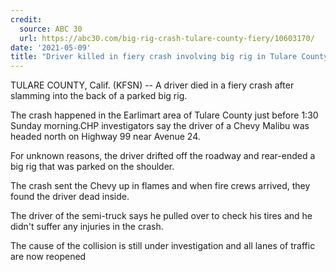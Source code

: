 ```yaml
---
credit:
  source: ABC 30
  url: https://abc30.com/big-rig-crash-tulare-county-fiery/10603170/
date: '2021-05-09'
title: "Driver killed in fiery crash involving big rig in Tulare County, CHP says"
---
```

TULARE COUNTY, Calif. (KFSN) -- A driver died in a fiery crash after slamming into the back of a parked big rig.

The crash happened in the Earlimart area of Tulare County just before 1:30 Sunday morning.CHP investigators say the driver of a Chevy Malibu was headed north on Highway 99 near Avenue 24.

For unknown reasons, the driver drifted off the roadway and rear-ended a big rig that was parked on the shoulder.

The crash sent the Chevy up in flames and when fire crews arrived, they found the driver dead inside.

The driver of the semi-truck says he pulled over to check his tires and he didn't suffer any injuries in the crash.

The cause of the collision is still under investigation and all lanes of traffic are now reopened
